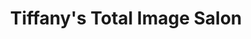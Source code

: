 ---
title: "Tiffany's Total Image Salon"
url: /clayton/tiffanys-total-image-salon/
shop: Friseur
---